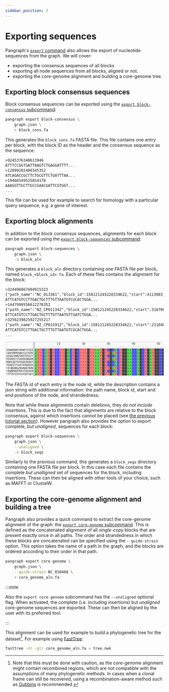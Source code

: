```yaml
---
sidebar_position: 3
---
```


# Exporting sequences

Pangraph's [`export` command](../reference.md#pangraph-export) also allows the export of nucleotide sequences from the graph. We will cover:
- exporting the consensus sequences of all blocks
- exporting all node sequences from all blocks, aligned or not.
- exporting the core-genome alignment and building a core-genome tree.

## Exporting block consensus sequences

Block consensus sequences can be exported using the [`export block-consensus` subcommand](../reference#pangraph-export-block-consensus):

```bash
pangraph export block-consensus \
    graph.json \
    > block_cons.fa
```

This generates the `block_cons.fa` FASTA file. This file contains one entry per block, with the block ID as the header and the consensus sequence as the sequence:

```
>9245376340613946
ATTTCCGGTGATTAAGTCTGAGGATTTT...
>12899102400345352
ATCAGACCGCTTCTGCGTTCTGATTTAA...
>19466549525654178
AAAGGTTGCTTGCCGAACGATTCGTGGT...
...
```

This file can be used for example to search for homology with a particular query sequence, e.g. a gene of interest.

## Exporting block alignments

In addition to the block consensus sequences, alignments for each block can be exported using the [`export block-sequences` subcommand](./reference#pangraph-export-block-sequences):

```bash
pangraph export block-sequences \
    graph.json \
    -o block_aln
```

This generates a `block_aln` directory containing one FASTA file per block, named `block_<block_id>.fa`. Each of these files contains the alignment for the block:

```
>324496867494915323 {"path_name":"NC_013361","block_id":158121245228334622,"start":4113083,"end":4113579,"strand":"+"}
ATTCATGTCCTTGACTGCTTTGTTAATGTCGCACTGGA...
>1447999556612276352 {"path_name":"NZ_CP011342","block_id":158121245228334622,"start":3167087,"end":3167583,"strand":"+"}
ATTCATGTCCTTGACTGCTTTGTTAATGTTGATCTGGA...
>3256239825927255217 {"path_name":"NZ_CP015912","block_id":158121245228334622,"start":2110489,"end":2110985,"strand":"+"}
ATTCATGTCCTTGACTGCTTTGTTAATGTCGCACTGGA...
...
```

![img](../assets/t3_block_alignment.png)


The FASTA id of each entry is the node id, while the description contains a json string with additional information: the path name, block id, start and end positions of the node, and strandedness.

Note that while these alignments contain deletions, they _do not include insertions_. This is due to the fact that alignments are relative to the block consensus, against which insertions cannot be placed (see [the previous tutorial section](./tutorial_2#how-alignments-are-encoded)). However pangraph also provides the option to export complete, _but unaligned_, sequences for each block:

```bash
pangraph export block-sequences \
    graph.json \
    --unaligned \
    -o block_seqs
```

Similarly to the previous command, this generates a `block_seqs` directory containing one FASTA file per block. In this case each file contains the complete _but unalligned_ set of sequences for the block, including insertions. These can then be aligned with other tools of your choice, such as MAFFT or ClustalW.


## Exporting the core-genome alignment and building a tree

Pangraph also provides a quick command to extract the core-genome alignment of the graph: the [`export core-genome` subcommand](../reference#pangraph-export-core-genome). This is defined as the concatenated alignment of all _single-copy_ blocks that are present exactly once in all paths. The order and strandedness in which these blocks are concatenated can be specified using the `--guide-strain` option. This option takes the name of a path in the graph, and the blocks are ordered according to their order in that path.

```bash
pangraph export core-genome \
    graph.json \
    --guide-strain NC_010468 \
    > core_genome_aln.fa
```

:::note

Also the `export core-genome` subcommand has the `--unaligned` optional flag. When activated, the complete (i.e. including insertions) but _unaligned_ core-genome sequences are exported. These can then be aligned by the user with its preferred tool.

:::

This alignment can be used for example to build a phylogenetic tree for the dataset[^1]. For example using [FastTree](http://www.microbesonline.org/fasttree/):

```bash
fasttree -nt -gtr core_genome_aln.fa > tree.nwk
```

[^1]: Note that this must be done with caution, as the core-genome alignment might contain recombined regions, which are not compatible with the assumptions of many phylogenetic methods. In cases when a clonal frame can still be recovered, using a recombination-aware method such as [Gubbins](https://github.com/nickjcroucher/gubbins) is recommended.
